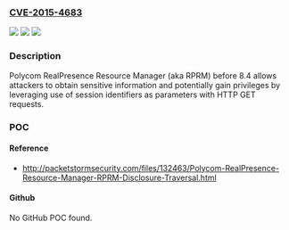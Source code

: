 ### [CVE-2015-4683](https://cve.mitre.org/cgi-bin/cvename.cgi?name=CVE-2015-4683)
![](https://img.shields.io/static/v1?label=Product&message=n%2Fa&color=blue)
![](https://img.shields.io/static/v1?label=Version&message=n%2Fa&color=blue)
![](https://img.shields.io/static/v1?label=Vulnerability&message=n%2Fa&color=brighgreen)

### Description

Polycom RealPresence Resource Manager (aka RPRM) before 8.4 allows attackers to obtain sensitive information and potentially gain privileges by leveraging use of session identifiers as parameters with HTTP GET requests.

### POC

#### Reference
- http://packetstormsecurity.com/files/132463/Polycom-RealPresence-Resource-Manager-RPRM-Disclosure-Traversal.html

#### Github
No GitHub POC found.

